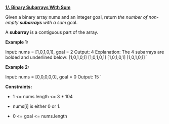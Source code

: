 [**1/. Binary Subarrays With Sum**](https://leetcode.com/problems/binary-subarrays-with-sum)

Given a binary array nums and an integer goal, return _the number of non-empty_ _**subarrays**_ _with a sum_ goal.

A **subarray** is a contiguous part of the array.

**Example 1:**

Input: nums = [1,0,1,0,1], goal = 2  Output: 4  Explanation: The 4 subarrays are bolded and underlined below:  [1,0,1,0,1]  [1,0,1,0,1]  [1,0,1,0,1]  [1,0,1,0,1]   `

**Example 2:**

Input: nums = [0,0,0,0,0], goal = 0  Output: 15   `

**Constraints:**

*   1 <= nums.length <= 3 \* 104
    
*   nums\[i\] is either 0 or 1.
    
*   0 <= goal <= nums.length
